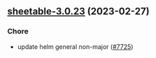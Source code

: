 

## [sheetable-3.0.23](https://github.com/succelle/charts/compare/sheetable-3.0.22...sheetable-3.0.23) (2023-02-27)

### Chore

- update helm general non-major ([#7725](https://github.com/succelle/charts/issues/7725))
  
  